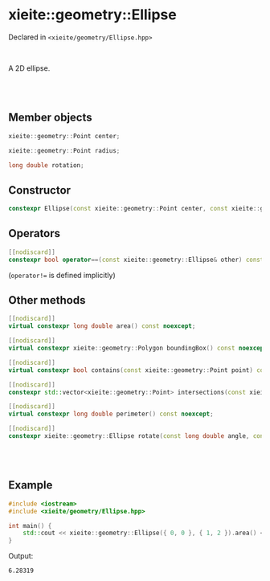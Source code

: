 # xieite::geometry::Ellipse
Declared in `<xieite/geometry/Ellipse.hpp>`

<br/>

A 2D ellipse.

<br/><br/>

## Member objects
```cpp
xieite::geometry::Point center;
```
```cpp
xieite::geometry::Point radius;
```
```cpp
long double rotation;
```

## Constructor
```cpp
constexpr Ellipse(const xieite::geometry::Point center, const xieite::geometry::Point radius, const long double rotation = 0) noexcept;
```

## Operators
```cpp
[[nodiscard]]
constexpr bool operator==(const xieite::geometry::Ellipse& other) const noexcept;
```
(`operator!=` is defined implicitly)

## Other methods
```cpp
[[nodiscard]]
virtual constexpr long double area() const noexcept;
```
```cpp
[[nodiscard]]
virtual constexpr xieite::geometry::Polygon boundingBox() const noexcept;
```
```cpp
[[nodiscard]]
virtual constexpr bool contains(const xieite::geometry::Point point) const noexcept;
```
```cpp
[[nodiscard]]
constexpr std::vector<xieite::geometry::Point> intersections(const xieite::geometry::Line& line) const noexcept;
```
```cpp
[[nodiscard]]
virtual constexpr long double perimeter() const noexcept;
```
```cpp
[[nodiscard]]
constexpr xieite::geometry::Ellipse rotate(const long double angle, const xieite::geometry::Point pivot = xieite::geometry::Point(0, 0)) const noexcept;
```

<br/><br/>

## Example
```cpp
#include <iostream>
#include <xieite/geometry/Ellipse.hpp>

int main() {
	std::cout << xieite::geometry::Ellipse({ 0, 0 }, { 1, 2 }).area() << '\n';
}
```
Output:
```
6.28319
```
